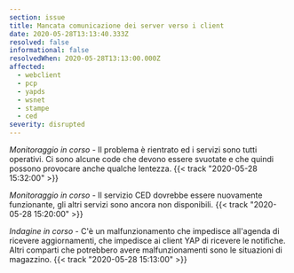 ```yaml
---
section: issue
title: Mancata comunicazione dei server verso i client
date: 2020-05-28T13:13:40.333Z
resolved: false
informational: false
resolvedWhen: 2020-05-28T13:13:00.000Z
affected:
  - webclient
  - pcp
  - yapds
  - wsnet
  - stampe
  - ced
severity: disrupted
---
```

*Monitoraggio in corso* - Il problema è rientrato ed i servizi sono tutti operativi. Ci sono alcune code che devono essere svuotate e che quindi possono provocare anche qualche lentezza. {{< track "2020-05-28 15:32:00" >}}

*Monitoraggio in corso* - Il servizio CED dovrebbe essere nuovamente funzionante, gli altri servizi sono ancora non disponibili. {{< track "2020-05-28 15:20:00" >}}

*Indagine in corso* - C'è un malfunzionamento che impedisce all'agenda di ricevere aggiornamenti, che impedisce ai client YAP di ricevere le notifiche. Altri comparti che potrebbero avere malfunzionamenti sono le situazioni di magazzino. {{< track "2020-05-28 15:13:00" >}}
